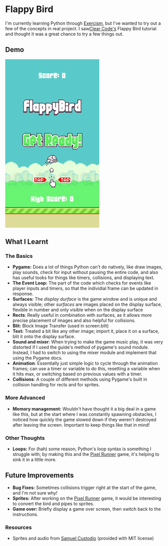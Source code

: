# Flappy Bird
I'm currently learning Python through [Exercism](https://exercism.org/), but I've wanted to try out a few of the concepts in real project. I saw[Clear Code's](https://www.youtube.com/@ClearCode) Flappy Bird tutorial and thought it was a great chance to try a few things out.

## Demo
![Flappy Bird demo gif](readme_assets/flappy_bird_demo.gif)

## What I Learnt
### The Basics
- **Pygame:** Does a lot of things Python can't do natively, like draw images, play sounds, check for input without pausing the entire code, and also has useful tooks for things like timers, collisions, and displaying text.
- **The Event Loop:** The part of the code which checks for events like player inputs and timers, so that the individial frame can be updated in response.  
- **Surfaces:** The *display durface* is the game window and is unique and always visible; other *surfaces* are images placed on the display surface, flexible in number and only visible when on the display surface
- **Rects**: Really useful in combination with surfaces, as it allows more precise placement of images and also helpful for collisions.
- **Blit:** Block Image Transfer (used in screen.blit)
- **Text:** Treated a bit like any other image; import it, place it on a surface, blit it onto the display surface.
- **Sound and mixer**: When trying to make the game music play, it was very distorted if I used the guide's method of pygame's sound module. Instead, I had to switch to using the mixer module and implement that using the Pygame docs.
- **Animation**: Essentially just simple logic to cycle through the animation frames; can use a timer or variable to do this, resetting a variable when it hits max, or switching based on previous values with a timer.
- **Collisions**: A couple of different methods using Pygame's built in collision handling for rects and for sprites.

### More Advanced
- **Memory management:** Wouldn't have thought it a big deal in a game like this, but at the start where I was constantly spawning obstacles, I noticed how quickly the game slowed down if they weren't destroyed after leaving the screen. Important to keep things like that in mind!

### Other Thoughts
- **Loops:** For (hah) some reason, Python's loop syntax is something I struggle with; by making this and the [Pixel Runner](https://github.com/SurfingElectron/endless-runner) game, it's helping to sink it in a little more.

## Future Improvements
- **Bug Fixes:** Sometimes collisions trigger right at the start of the game, and I'm not sure why!
- **Sprites:** After working on the [Pixel Runner](https://github.com/SurfingElectron/endless-runner) game, it would be interesting to convert the bird and pipes to sprites.
- **Game over:** Briefly display a game over screen, then switch back to the instructions.

### Resources
- Sprites and audio from [Samuel Custodio](https://github.com/samuelcust/flappy-bird-assets) (provided with MIT license)